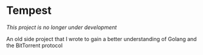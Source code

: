 # Tempest
*This project is no longer under development*

An old side project that I wrote to gain a better understanding of Golang and the BitTorrent protocol
